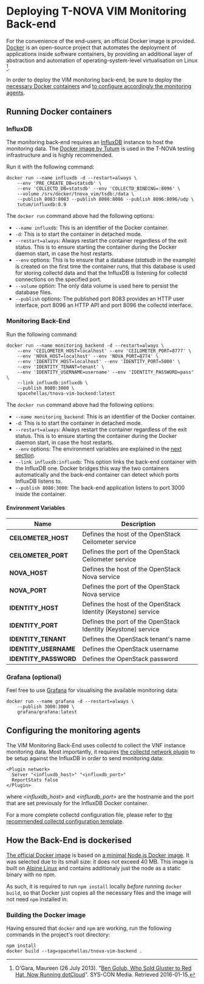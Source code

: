 # Deploying T-NOVA VIM Monitoring Back-end

For the convenience of the end-users, an official Docker image is provided.
[Docker](https://www.docker.com) is an open-source project that automates the
deployment of applications inside software containers, by providing an
additional layer of abstraction and automation of operating-system-level
virtualisation on Linux [^1].

In order to deploy the VIM monitoring back-end, be sure to deploy the
[necessary Docker containers](#running-docker-containers) and [to configure
accordingly the monitoring agents](#configuring-the-monitoring-agents).

## Running Docker containers

### InfluxDB

The monitoring back-end requires an [InfluxDB](https://influxdata.com/)
instance to host the monitoring data. The [Docker image by
Tutum](https://github.com/tutumcloud/influxdb) is used in the T-NOVA testing
infrastructure and is highly recommended.

Run it with the following command:

``` command-line
docker run --name influxdb -d --restart=always \
    --env 'PRE_CREATE_DB=statsdb' \
    --env 'COLLECTD_DB=statsdb' --env 'COLLECTD_BINDING=:8096' \
    --volume /srv/docker/tnova_vim/tsdb:/data \
    --publish 8083:8083 --publish 8086:8086 --publish 8096:8096/udp \
    tutum/influxdb:0.9
```

The `docker run` command above had the following options:

* `--name influxdb`: This is an identifier of the Docker container.
* `-d`: This is to start the container in detached mode.
* `--restart=always`: Always restart the container regardless of the exit
  status. This is to ensure starting the container during the Docker daemon
  start, in case the host restarts.
* `--env` options: This is to ensure that a database (*statsdb* in the example)
  is created on the first time the container runs, that this database is used
  for storing collectd data and that the InfluxDB is listening for collectd
  connections on the specified port.
* `--volume` option: The only data volume is used here to persist the database
  files.
* `--publish` options: The published port 8083 provides an HTTP user interface,
  port 8096 an HTTP API and port 8096 the collectd interface.

### Monitoring Back-End

Run the following command:

``` command-line
docker run --name monitoring_backend -d --restart=always \
    --env 'CEILOMETER_HOST=localhost' --env 'CEILOMETER_PORT=8777' \
    --env 'NOVA_HOST=localhost' --env 'NOVA_PORT=8774' \
    --env 'IDENTITY_HOST=localhost' --env 'IDENTITY_PORT=5000' \
    --env 'IDENTITY_TENANT=tenant' \
    --env 'IDENTITY_USERNAME=username' --env 'IDENTITY_PASSWORD=pass' \
    --link influxdb:influxdb \
    --publish 8080:3000 \
    spacehellas/tnova-vim-backend:latest
```

The `docker run` command above had the following options:

* `--name monitoring_backend`: This is an identifier of the Docker container.
* `-d`: This is to start the container in detached mode.
* `--restart=always`: Always restart the container regardless of the exit
  status. This is to ensure starting the container during the Docker daemon
  start, in case the host restarts.
* `--env` options: The environment variables are explained in the [next
  section](#environment-variables).
* `--link influxdb:influxdb`: This option links the back-end container with the
  InfluxDB one. Docker bridges this way the two containers automatically and
  the back-end container can detect which ports InfluxDB listens to.
* `--publish 8080:3000`: The back-end application listens to port 3000 inside
  the container.

#### Environment Variables

Name | Description
-----|------------|
**CEILOMETER_HOST** | Defines the host of the OpenStack Ceilometer service
**CEILOMETER_PORT** | Defines the port of the OpenStack Ceilometer service
**NOVA_HOST** | Defines the host of the OpenStack Nova service
**NOVA_PORT** | Defines the port of the OpenStack Nova service
**IDENTITY_HOST** | Defines the host of the OpenStack Identity (Keystone) service
**IDENTITY_PORT** | Defines the port of the OpenStack Identity (Keystone) service
**IDENTITY_TENANT** | Defines the OpenStack tenant's name
**IDENTITY_USERNAME** | Defines the OpenStack username
**IDENTITY_PASSWORD** | Defines the OpenStack password

### Grafana (optional)

Feel free to use [Grafana](http://grafana.org/) for visualising the available
monitoring data:

``` command-line
docker run --name grafana -d --restart=always \
    --publish 3000:3000 \
    grafana/grafana:latest
```

## Configuring the monitoring agents

The VIM Monitoring Back-End uses collectd to collect the VNF instance
monitoring data. Most importantly, it requires [the collectd network
plugin](https://collectd.org/wiki/index.php/Plugin:Network) to be setup
against the InfluxDB in order to send monitoring data:

```
<Plugin network>
  Server "<influxdb_host>" "<influxdb_port>"
  ReportStats false
</Plugin>
```

where *<influxdb_host>* and *<influxdb_port>* are the hostname and the port
that are set previously for the InfluxDB Docker container.

For a more complete collectd configuration file, please refer to [the
recommended collectd configuration
template](../contrib/collectd.conf.template).

## How the Back-End is dockerised

[The official Docker
image](https://hub.docker.com/r/spacehellas/tnova-vim-backend/)
is based on [a minimal Node.js Docker
image](https://github.com/mhart/alpine-node).  It was selected due to its small
size: it does not exceed 40 MB. This image is built on [Alpine
Linux](https://alpinelinux.org/) and contains additionaly just the node as a
static binary with no npm.

As such, it is required to run `npm install` locally *before* running `docker
build`, so that Docker just copies all the necessary files and the image will
not need `npm` installed in.

### Building the Docker image

Having ensured that `docker` and `npm` are working, run the following commands
in the project's root directory:

``` command-line
npm install
docker build --tag=spacehellas/tnova-vim-backend .
```

[^1]: O'Gara, Maureen (26 July 2013). "[Ben Golub, Who Sold Gluster to Red Hat,
Now Running dotCloud](http://maureenogara.sys-con.com/node/2747331)". SYS-CON
Media. Retrieved 2016-01-15.
